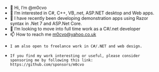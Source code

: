 - 👋 Hi, I’m @m0cvo
- 👀 I’m interested in C#, C++, VB,.net, ASP.NET desktop and Web apps.
- 🌱 I have recently been developing demonstration apps using Razor syntax in .Net 7 and ASP.Net Core.
- 💞️ I’m looking to move into full time work as a C#/.net developer
- 📫 How to reach me m0cvo@yahoo.co.uk
-     I am also open to freelance work in C#/.NET and web design.
-     If you find my work interesting or useful, please consider sponsoring me by following this link: https://github.com/sponsors/m0cvo 

<!---
m0cvo/m0cvo is a ✨ special ✨ repository because its `README.md` (this file) appears on your GitHub profile.
You can click the Preview link to take a look at your changes.
--->

